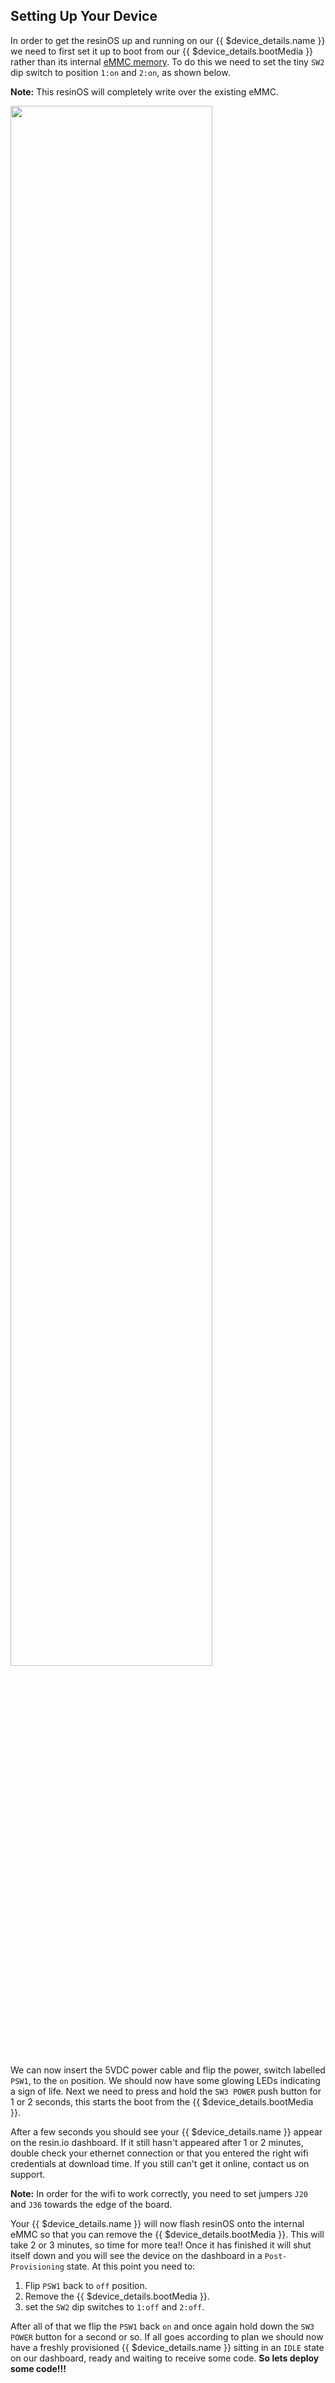 ## Setting Up Your Device

In order to get the resinOS up and running on our {{ $device_details.name }} we need to first set it up to boot from our {{ $device_details.bootMedia }} rather than its internal [eMMC memory][emmc-link]. To do this we need to set the tiny `SW2` dip switch to position `1:on` and `2:on`, as shown below.

__Note:__ This resinOS will completely write over the existing eMMC.

<img src="/img/artik10/artik10-dev-kit.png" width="80%">

We can now insert the 5VDC power cable and flip the power, switch labelled `PSW1`, to the `on` position. We should now have some glowing LEDs indicating a sign of life. Next we need to press and hold the `SW3 POWER` push button for 1 or 2 seconds, this starts the boot from the {{ $device_details.bootMedia }}.

After a few seconds you should see your {{ $device_details.name }} appear on the resin.io dashboard. If it still hasn't appeared after 1 or 2 minutes, double check your ethernet connection or that you entered the right wifi credentials at download time. If you still can't get it online, contact us on support.

__Note:__ In order for the wifi to work correctly, you need to set jumpers `J20` and `J36` towards the edge of the board.

Your {{ $device_details.name }} will now flash resinOS onto the internal eMMC so that you can remove the {{ $device_details.bootMedia }}. This will take 2 or 3 minutes, so time for more tea!! Once it has finished it will shut itself down and you will see the device on the dashboard in a `Post-Provisioning` state. At this point you need to:
1. Flip `PSW1` back to `off` position.
2. Remove the {{ $device_details.bootMedia }}.
3. set the  `SW2` dip switches to `1:off` and `2:off`.

After all of that we flip the `PSW1` back `on` and once again hold down the `SW3 POWER` button for a second or so. If all goes according to plan we should now have a freshly provisioned {{ $device_details.name }} sitting in an `IDLE` state on our dashboard, ready and waiting to receive some code. **So lets deploy some code!!!**

[emmc-link]:http://www.datalight.com/solutions/technologies/emmc/what-is-emmc
